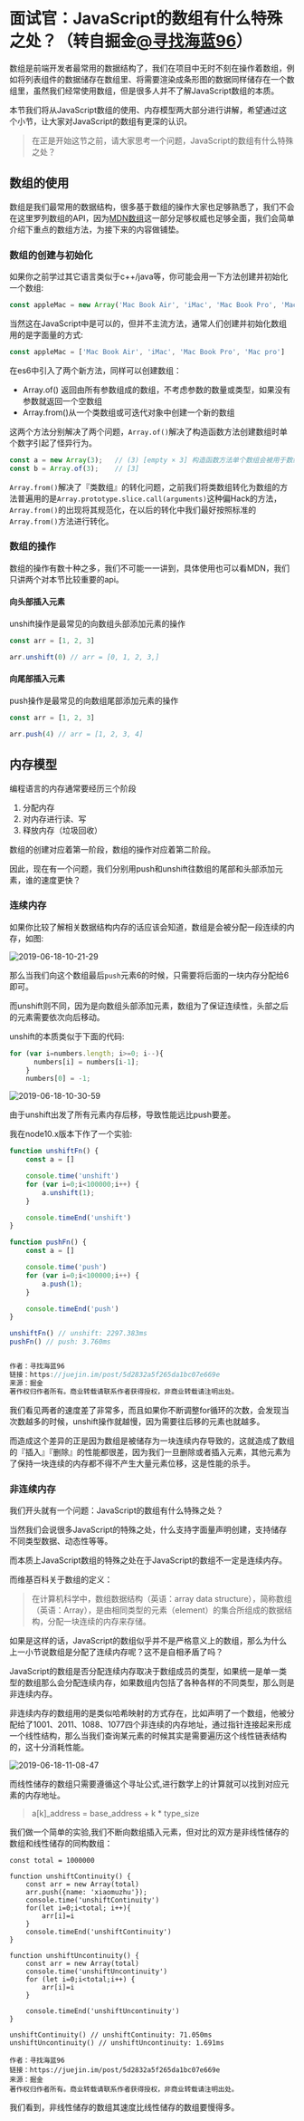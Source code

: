 # 面试官：JavaScript的数组有什么特殊之处？（转自掘金[@寻找海蓝96](https://juejin.im/post/5d2832a5f265da1bc07e669e)）

数组是前端开发者最常用的数据结构了，我们在项目中无时不刻在操作着数组，例如将列表组件的数据储存在数组里、将需要渲染成条形图的数据同样储存在一个数组里，虽然我们经常使用数组，但是很多人并不了解JavaScript数组的本质。

本节我们将从JavaScript数组的使用、内存模型两大部分进行讲解，希望通过这个小节，让大家对JavaScript的数组有更深的认识。

> 在正是开始这节之前，请大家思考一个问题，JavaScript的数组有什么特殊之处？

## 数组的使用

数组是我们最常用的数据结构，很多基于数组的操作大家也足够熟悉了，我们不会在这里罗列数组的API，因为[MDN数组](https://developer.mozilla.org/zh-CN/docs/Web/JavaScript/Reference/Global_Objects/Array)这一部分足够权威也足够全面，我们会简单介绍下重点的数组方法，为接下来的内容做铺垫。

### 数组的创建与初始化

如果你之前学过其它语言类似于c++/java等，你可能会用一下方法创建并初始化一个数组:

```js
const appleMac = new Array('Mac Book Air', 'iMac', 'Mac Book Pro', 'Mac pro')
```

当然这在JavaScript中是可以的，但并不主流方法，通常人们创建并初始化数组用的是字面量的方式:

```js
const appleMac = ['Mac Book Air', 'iMac', 'Mac Book Pro', 'Mac pro']
```

在es6中引入了两个新方法，同样可以创建数组：

- Array.of() 返回由所有参数组成的数组，不考虑参数的数量或类型，如果没有参数就返回一个空数组
- Array.from()从一个类数组或可迭代对象中创建一个新的数组

这两个方法分别解决了两个问题，`Array.of()`解决了构造函数方法创建数组时单个数字引起了怪异行为。

```js
const a = new Array(3);   // (3) [empty × 3] 构造函数方法单个数组会被用于数组长度
const b = Array.of(3);    // [3]
```

`Array.from()`解决了『类数组』的转化问题，之前我们将类数组转化为数组的方法普遍用的是`Array.prototype.slice.call(arguments)`这种偏Hack的方法，`Array.from()`的出现将其规范化，在以后的转化中我们最好按照标准的`Array.from()`方法进行转化。

### 数组的操作

数组的操作有数十种之多，我们不可能一一讲到，具体使用也可以看MDN，我们只讲两个对本节比较重要的api。

#### 向头部插入元素

unshift操作是最常见的向数组头部添加元素的操作

```js
const arr = [1, 2, 3]

arr.unshift(0) // arr = [0, 1, 2, 3,]
```

#### 向尾部插入元素

push操作是最常见的向数组尾部添加元素的操作

```js
const arr = [1, 2, 3]

arr.push(4) // arr = [1, 2, 3, 4]
```

## 内存模型

编程语言的内存通常要经历三个阶段

1. 分配内存
2. 对内存进行读、写
3. 释放内存（垃圾回收）

数组的创建对应着第一阶段，数组的操作对应着第二阶段。

因此，现在有一个问题，我们分别用push和unshift往数组的尾部和头部添加元素，谁的速度更快？

### 连续内存

如果你比较了解相关数据结构内存的话应该会知道，数组是会被分配一段连续的内存，如图:

![2019-06-18-10-21-29](https://user-gold-cdn.xitu.io/2019/7/12/16be505d064f66c6?imageView2/0/w/1280/h/960/format/webp/ignore-error/1)

那么当我们向这个数组最后`push`元素6的时候，只需要将后面的一块内存分配给6即可。

而unshift则不同，因为是向数组头部添加元素，数组为了保证连续性，头部之后的元素需要依次向后移动。

unshift的本质类似于下面的代码:

```js
for (var i=numbers.length; i>=0; i--){
      numbers[i] = numbers[i-1];
    }
    numbers[0] = -1;
```

![2019-06-18-10-30-59](https://user-gold-cdn.xitu.io/2019/7/12/16be505d06628139?imageView2/0/w/1280/h/960/format/webp/ignore-error/1)

由于unshift出发了所有元素内存后移，导致性能远比push要差。

我在node10.x版本下作了一个实验:

```js
function unshiftFn() {
    const a = []

    console.time('unshift')
    for (var i=0;i<100000;i++) {
        a.unshift(1);
    }

    console.timeEnd('unshift')
}

function pushFn() {
    const a = []

    console.time('push')
    for (var i=0;i<100000;i++) {
        a.push(1);
    }

    console.timeEnd('push')
}

unshiftFn() // unshift: 2297.383ms
pushFn() // push: 3.760ms


作者：寻找海蓝96
链接：https://juejin.im/post/5d2832a5f265da1bc07e669e
来源：掘金
著作权归作者所有。商业转载请联系作者获得授权，非商业转载请注明出处。
```

我们看见两者的速度差了非常多，而且如果你不断调整for循环的次数，会发现当次数越多的时候，unshift操作就越慢，因为需要往后移的元素也就越多。

而造成这个差异的正是因为数组是被储存为一块连续内存导致的，这就造成了数组的『插入』『删除』的性能都很差，因为我们一旦删除或者插入元素，其他元素为了保持一块连续的内存都不得不产生大量元素位移，这是性能的杀手。

### 非连续内存

我们开头就有一个问题：JavaScript的数组有什么特殊之处？

当然我们会说很多JavaScript的特殊之处，什么支持字面量声明创建，支持储存不同类型数据、动态性等等。

而本质上JavaScript数组的特殊之处在于JavaScript的数组不一定是连续内存。

而维基百科关于数组的定义：

> 在计算机科学中，数组数据结构（英语：array data structure），简称数组（英语：Array），是由相同类型的元素（element）的集合所组成的数据结构，分配一块连续的内存来存储。

如果是这样的话，JavaScript的数组似乎并不是严格意义上的数组，那么为什么上一小节说数组是分配了连续内存呢？这不是自相矛盾了吗？

JavaScript的数组是否分配连续内存取决于数组成员的类型，如果统一是单一类型的数组那么会分配连续内存，如果数组内包括了各种各样的不同类型，那么则是非连续内存。

非连续内存的数组用的是类似哈希映射的方式存在，比如声明了一个数组，他被分配给了1001、2011、1088、1077四个非连续的内存地址，通过指针连接起来形成一个线性结构，那么当我们查询某元素的时候其实是需要遍历这个线性链表结构的，这十分消耗性能。

![2019-06-18-11-08-47](https://user-gold-cdn.xitu.io/2019/7/12/16be505d073f3703?imageView2/0/w/1280/h/960/format/webp/ignore-error/1)

而线性储存的数组只需要遵循这个寻址公式,进行数学上的计算就可以找到对应元素的内存地址。

> a[k]_address = base_address + k * type_size

我们做一个简单的实验,我们不断向数组插入元素，但对比的双方是非线性储存的数组和线性储存的同构数组：

```
const total = 1000000

function unshiftContinuity() {
    const arr = new Array(total)
    arr.push({name: 'xiaomuzhu'});
    console.time('unshiftContinuity')
    for(let i=0;i<total; i++){
        arr[i]=i
    }
    console.timeEnd('unshiftContinuity')
}

function unshiftUncontinuity() {
    const arr = new Array(total)
    console.time('unshiftUncontinuity')
    for (let i=0;i<total;i++) {
        arr[i]=i
    }

    console.timeEnd('unshiftUncontinuity')
}

unshiftContinuity() // unshiftContinuity: 71.050ms
unshiftUncontinuity() // unshiftUncontinuity: 1.691ms

作者：寻找海蓝96
链接：https://juejin.im/post/5d2832a5f265da1bc07e669e
来源：掘金
著作权归作者所有。商业转载请联系作者获得授权，非商业转载请注明出处。
```

我们看到，非线性储存的数组其速度比线性储存的数组要慢得多。
